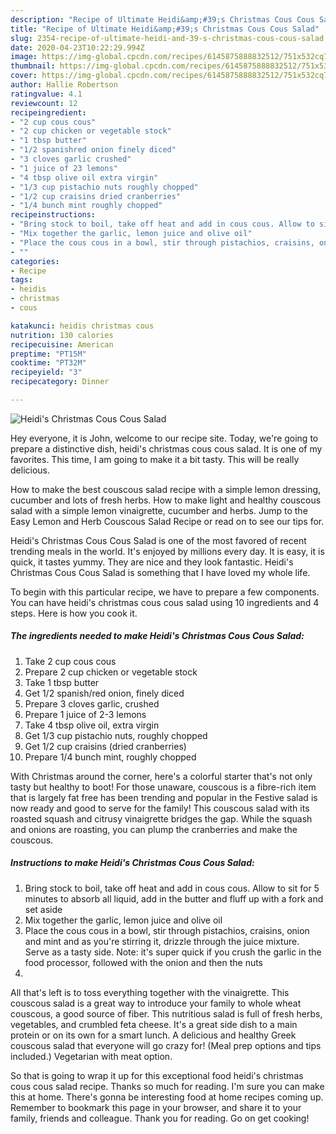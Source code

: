 ```yaml
---
description: "Recipe of Ultimate Heidi&amp;#39;s Christmas Cous Cous Salad"
title: "Recipe of Ultimate Heidi&amp;#39;s Christmas Cous Cous Salad"
slug: 2354-recipe-of-ultimate-heidi-and-39-s-christmas-cous-cous-salad
date: 2020-04-23T10:22:29.994Z
image: https://img-global.cpcdn.com/recipes/6145875888832512/751x532cq70/heidis-christmas-cous-cous-salad-recipe-main-photo.jpg
thumbnail: https://img-global.cpcdn.com/recipes/6145875888832512/751x532cq70/heidis-christmas-cous-cous-salad-recipe-main-photo.jpg
cover: https://img-global.cpcdn.com/recipes/6145875888832512/751x532cq70/heidis-christmas-cous-cous-salad-recipe-main-photo.jpg
author: Hallie Robertson
ratingvalue: 4.1
reviewcount: 12
recipeingredient:
- "2 cup cous cous"
- "2 cup chicken or vegetable stock"
- "1 tbsp butter"
- "1/2 spanishred onion finely diced"
- "3 cloves garlic crushed"
- "1 juice of 23 lemons"
- "4 tbsp olive oil extra virgin"
- "1/3 cup pistachio nuts roughly chopped"
- "1/2 cup craisins dried cranberries"
- "1/4 bunch mint roughly chopped"
recipeinstructions:
- "Bring stock to boil, take off heat and add in cous cous. Allow to sit for 5 minutes to absorb all liquid, add in the butter and fluff up with a fork and set aside"
- "Mix together the garlic, lemon juice and olive oil"
- "Place the cous cous in a bowl, stir through pistachios, craisins, onion and mint and as you&#39;re stirring it, drizzle through the juice mixture. Serve as a tasty side. Note: it&#39;s super quick if you crush the garlic in the food processor, followed with the onion and then the nuts"
- ""
categories:
- Recipe
tags:
- heidis
- christmas
- cous

katakunci: heidis christmas cous 
nutrition: 130 calories
recipecuisine: American
preptime: "PT15M"
cooktime: "PT32M"
recipeyield: "3"
recipecategory: Dinner

---
```



![Heidi&#39;s Christmas Cous Cous Salad](https://img-global.cpcdn.com/recipes/6145875888832512/751x532cq70/heidis-christmas-cous-cous-salad-recipe-main-photo.jpg)

Hey everyone, it is John, welcome to our recipe site. Today, we're going to prepare a distinctive dish, heidi&#39;s christmas cous cous salad. It is one of my favorites. This time, I am going to make it a bit tasty. This will be really delicious.

How to make the best couscous salad recipe with a simple lemon dressing, cucumber and lots of fresh herbs. How to make light and healthy couscous salad with a simple lemon vinaigrette, cucumber and herbs. Jump to the Easy Lemon and Herb Couscous Salad Recipe or read on to see our tips for.

Heidi&#39;s Christmas Cous Cous Salad is one of the most favored of recent trending meals in the world. It's enjoyed by millions every day. It is easy, it is quick, it tastes yummy. They are nice and they look fantastic. Heidi&#39;s Christmas Cous Cous Salad is something that I have loved my whole life.


To begin with this particular recipe, we have to prepare a few components. You can have heidi&#39;s christmas cous cous salad using 10 ingredients and 4 steps. Here is how you cook it.

<!--inarticleads1-->

##### The ingredients needed to make Heidi&#39;s Christmas Cous Cous Salad:

1. Take 2 cup cous cous
1. Prepare 2 cup chicken or vegetable stock
1. Take 1 tbsp butter
1. Get 1/2 spanish/red onion, finely diced
1. Prepare 3 cloves garlic, crushed
1. Prepare 1 juice of 2-3 lemons
1. Take 4 tbsp olive oil, extra virgin
1. Get 1/3 cup pistachio nuts, roughly chopped
1. Get 1/2 cup craisins (dried cranberries)
1. Prepare 1/4 bunch mint, roughly chopped


With Christmas around the corner, here&#39;s a colorful starter that&#39;s not only tasty but healthy to boot! For those unaware, couscous is a fibre-rich item that is largely fat free has been trending and popular in the Festive salad is now ready and good to serve for the family! This couscous salad with its roasted squash and citrusy vinaigrette bridges the gap. While the squash and onions are roasting, you can plump the cranberries and make the couscous. 

<!--inarticleads2-->

##### Instructions to make Heidi&#39;s Christmas Cous Cous Salad:

1. Bring stock to boil, take off heat and add in cous cous. Allow to sit for 5 minutes to absorb all liquid, add in the butter and fluff up with a fork and set aside
1. Mix together the garlic, lemon juice and olive oil
1. Place the cous cous in a bowl, stir through pistachios, craisins, onion and mint and as you&#39;re stirring it, drizzle through the juice mixture. Serve as a tasty side. Note: it&#39;s super quick if you crush the garlic in the food processor, followed with the onion and then the nuts
1. 


All that&#39;s left is to toss everything together with the vinaigrette. This couscous salad is a great way to introduce your family to whole wheat couscous, a good source of fiber. This nutritious salad is full of fresh herbs, vegetables, and crumbled feta cheese. It&#39;s a great side dish to a main protein or on its own for a smart lunch. A delicious and healthy Greek couscous salad that everyone will go crazy for! (Meal prep options and tips included.) Vegetarian with meat option. 

So that is going to wrap it up for this exceptional food heidi&#39;s christmas cous cous salad recipe. Thanks so much for reading. I'm sure you can make this at home. There's gonna be interesting food at home recipes coming up. Remember to bookmark this page in your browser, and share it to your family, friends and colleague. Thank you for reading. Go on get cooking!

